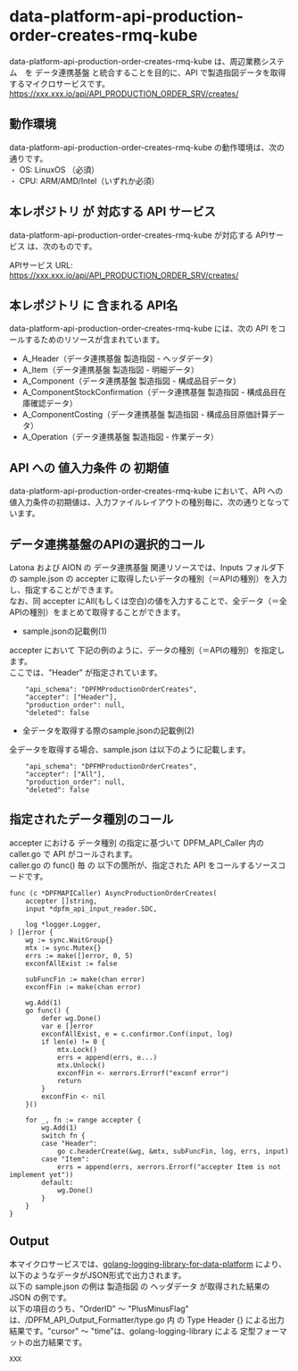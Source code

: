 # data-platform-api-production-order-creates-rmq-kube

data-platform-api-production-order-creates-rmq-kube は、周辺業務システム　を データ連携基盤 と統合することを目的に、API で製造指図データを取得するマイクロサービスです。  
https://xxx.xxx.io/api/API_PRODUCTION_ORDER_SRV/creates/

## 動作環境

data-platform-api-production-order-creates-rmq-kube の動作環境は、次の通りです。  
・ OS: LinuxOS （必須）  
・ CPU: ARM/AMD/Intel（いずれか必須）  


## 本レポジトリ が 対応する API サービス
data-platform-api-production-order-creates-rmq-kube が対応する APIサービス は、次のものです。

APIサービス URL: https://xxx.xxx.io/api/API_PRODUCTION_ORDER_SRV/creates/

## 本レポジトリ に 含まれる API名
data-platform-api-production-order-creates-rmq-kube には、次の API をコールするためのリソースが含まれています。  

* A_Header（データ連携基盤 製造指図 - ヘッダデータ）
* A_Item（データ連携基盤 製造指図 - 明細データ）
* A_Component（データ連携基盤 製造指図 - 構成品目データ）
* A_ComponentStockConfirmation（データ連携基盤 製造指図 - 構成品目在庫確認データ）
* A_ComponentCosting（データ連携基盤 製造指図 - 構成品目原価計算データ）
* A_Operation（データ連携基盤 製造指図 - 作業データ）

## API への 値入力条件 の 初期値
data-platform-api-production-order-creates-rmq-kube において、API への値入力条件の初期値は、入力ファイルレイアウトの種別毎に、次の通りとなっています。  

## データ連携基盤のAPIの選択的コール

Latona および AION の データ連携基盤 関連リソースでは、Inputs フォルダ下の sample.json の accepter に取得したいデータの種別（＝APIの種別）を入力し、指定することができます。  
なお、同 accepter にAll(もしくは空白)の値を入力することで、全データ（＝全APIの種別）をまとめて取得することができます。  

* sample.jsonの記載例(1)  

accepter において 下記の例のように、データの種別（＝APIの種別）を指定します。  
ここでは、"Header" が指定されています。    
  
```
	"api_schema": "DPFMProductionOrderCreates",
	"accepter": ["Header"],
	"production_order": null,
	"deleted": false
```
  
* 全データを取得する際のsample.jsonの記載例(2)  

全データを取得する場合、sample.json は以下のように記載します。  

```
	"api_schema": "DPFMProductionOrderCreates",
	"accepter": ["All"],
	"production_order": null,
	"deleted": false
```

## 指定されたデータ種別のコール

accepter における データ種別 の指定に基づいて DPFM_API_Caller 内の caller.go で API がコールされます。  
caller.go の func() 毎 の 以下の箇所が、指定された API をコールするソースコードです。  

```
func (c *DPFMAPICaller) AsyncProductionOrderCreates(
	accepter []string,
	input *dpfm_api_input_reader.SDC,

	log *logger.Logger,
) []error {
	wg := sync.WaitGroup{}
	mtx := sync.Mutex{}
	errs := make([]error, 0, 5)
	exconfAllExist := false

	subFuncFin := make(chan error)
	exconfFin := make(chan error)

	wg.Add(1)
	go func() {
		defer wg.Done()
		var e []error
		exconfAllExist, e = c.confirmor.Conf(input, log)
		if len(e) != 0 {
			mtx.Lock()
			errs = append(errs, e...)
			mtx.Unlock()
			exconfFin <- xerrors.Errorf("exconf error")
			return
		}
		exconfFin <- nil
	}()

	for _, fn := range accepter {
		wg.Add(1)
		switch fn {
		case "Header":
			go c.headerCreate(&wg, &mtx, subFuncFin, log, errs, input)
		case "Item":
			errs = append(errs, xerrors.Errorf("accepter Item is not implement yet"))
		default:
			wg.Done()
		}
	}
}
```

## Output  
本マイクロサービスでは、[golang-logging-library-for-data-platform](https://github.com/latonaio/golang-logging-library-for-data-platform) により、以下のようなデータがJSON形式で出力されます。  
以下の sample.json の例は 製造指図 の ヘッダデータ が取得された結果の JSON の例です。  
以下の項目のうち、"OrderID" ～ "PlusMinusFlag" は、/DPFM_API_Output_Formatter/type.go 内 の Type Header {} による出力結果です。"cursor" ～ "time"は、golang-logging-library による 定型フォーマットの出力結果です。  

```
XXX
```
